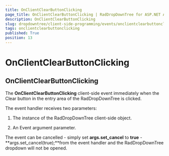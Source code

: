 ```yaml
---
title: OnClientClearButtonClicking
page_title: OnClientClearButtonClicking | RadDropDownTree for ASP.NET AJAX Documentation
description: OnClientClearButtonClicking
slug: dropdowntree/client-side-programming/events/onclientclearbuttonclicking
tags: onclientclearbuttonclicking
published: True
position: 13
---
```


# OnClientClearButtonClicking



## OnClientClearButtonClicking

The **OnClientClearButtonClicking** client-side event immediately when the Clear button in the entry area of the RadDropDownTree is clicked.

The event handler receives two parameters:

1. The instance of the RadDropDownTree client-side object.

1. An Event argument parameter.

The event can be cancelled - simply set **args.set_cancel** to **true** -**args.set_cancel(true);**from the event handler and the RadDropDownTree dropdown will not be opened.
